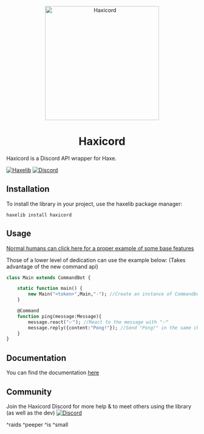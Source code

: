 <p align="center"><img src="https://raw.githubusercontent.com/RaidAndFade/Haxicord/master/logos/haxicord.png" alt="Haxicord" width="300"></p>
<h1 align="center">Haxicord</h1>

Haxicord is a Discord API wrapper for Haxe.

[![Haxelib](https://img.shields.io/badge/dynamic/json.svg?label=haxelib&colorB=00bb00&prefix=&suffix=&query=version&uri=https%3A%2F%2Fraw.githubusercontent.com%2FRaidAndFade%2FHaxicord%2Fmaster%2Fhaxelib.json)](https://lib.haxe.org/p/Haxicord) [![Discord](https://discordapp.com/api/guilds/419929794957017108/embed.png?style=shield)](https://discord.gg/E338QZH)

## Installation
To install the library in your project, use the haxelib package manager:

`haxelib install haxicord`

## Usage
[Normal humans can click here for a proper example of some base features](https://github.com/RaidAndFade/Haxicord/blob/master/src/com/raidandfade/haxicord/test/Test.hx)

Those of a lower level of dedication can use the example below: (Takes advantage of the new command api)

```hx
class Main extends CommandBot {

    static function main() {
        new Main("<token>",Main,"-"); //Create an instance of Commandbot with the prefix `-`
    }

    @Command
    function ping(message:Message){
        message.react("✅"); //React to the message with "✅"
        message.reply({content:"Pong!"}); //Send "Pong!" in the same channel
    }
}
```

## Documentation
You can find the documentation [here](https://raidandfade.github.io/Haxicord/)

## Community
Join the Haxicord Discord for more help & to meet others using the library (as well as the dev)
[![Discord](https://discordapp.com/api/guilds/419929794957017108/embed.png?style=banner2)](https://discord.gg/E338QZH)

^raids ^peeper ^is ^small
